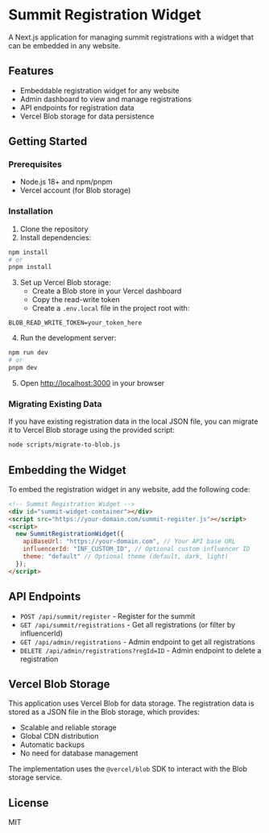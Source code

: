 # Summit Registration Widget

A Next.js application for managing summit registrations with a widget that can be embedded in any website.

## Features

- Embeddable registration widget for any website
- Admin dashboard to view and manage registrations
- API endpoints for registration data
- Vercel Blob storage for data persistence

## Getting Started

### Prerequisites

- Node.js 18+ and npm/pnpm
- Vercel account (for Blob storage)

### Installation

1. Clone the repository
2. Install dependencies:

```bash
npm install
# or
pnpm install
```

3. Set up Vercel Blob storage:
   - Create a Blob store in your Vercel dashboard
   - Copy the read-write token
   - Create a `.env.local` file in the project root with:

```
BLOB_READ_WRITE_TOKEN=your_token_here
```

4. Run the development server:

```bash
npm run dev
# or
pnpm dev
```

5. Open [http://localhost:3000](http://localhost:3000) in your browser

### Migrating Existing Data

If you have existing registration data in the local JSON file, you can migrate it to Vercel Blob storage using the provided script:

```bash
node scripts/migrate-to-blob.js
```

## Embedding the Widget

To embed the registration widget in any website, add the following code:

```html
<!-- Summit Registration Widget -->
<div id="summit-widget-container"></div>
<script src="https://your-domain.com/summit-register.js"></script>
<script>
  new SummitRegistrationWidget({
    apiBaseUrl: "https://your-domain.com", // Your API base URL
    influencerId: "INF_CUSTOM_ID", // Optional custom influencer ID
    theme: "default" // Optional theme (default, dark, light)
  });
</script>
```

## API Endpoints

- `POST /api/summit/register` - Register for the summit
- `GET /api/summit/registrations` - Get all registrations (or filter by influencerId)
- `GET /api/admin/registrations` - Admin endpoint to get all registrations
- `DELETE /api/admin/registrations?regId=ID` - Admin endpoint to delete a registration

## Vercel Blob Storage

This application uses Vercel Blob for data storage. The registration data is stored as a JSON file in the Blob storage, which provides:

- Scalable and reliable storage
- Global CDN distribution
- Automatic backups
- No need for database management

The implementation uses the `@vercel/blob` SDK to interact with the Blob storage service.

## License

MIT